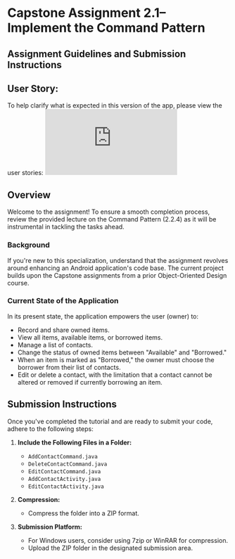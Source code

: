 # Capstone Assignment 2.1– Implement the Command Pattern

## Assignment Guidelines and Submission Instructions

## User Story:

To help clarify what is expected in this version of the app, please view the user stories:
![USER-STORY.pdf](https://github.com/Daniel-Andarge/Software-Design-and-Architecture-Specialization--University-of-Alberta/blob/main/Course-2-Design-Patterns/Module-2-Behavioural-Design-Patterns/Assignments/Assignmet-1-Command%20Pattern/User-Story.pdf)

## Overview

Welcome to the assignment! To ensure a smooth completion process, review the provided lecture on the Command Pattern (2.2.4) as it will be instrumental in tackling the tasks ahead.

### Background

If you're new to this specialization, understand that the assignment revolves around enhancing an Android application's code base. The current project builds upon the Capstone assignments from a prior Object-Oriented Design course.

### Current State of the Application

In its present state, the application empowers the user (owner) to:

- Record and share owned items.
- View all items, available items, or borrowed items.
- Manage a list of contacts.
- Change the status of owned items between "Available" and "Borrowed."
- When an item is marked as "Borrowed," the owner must choose the borrower from their list of contacts.
- Edit or delete a contact, with the limitation that a contact cannot be altered or removed if currently borrowing an item.

## Submission Instructions

Once you've completed the tutorial and are ready to submit your code, adhere to the following steps:

1. **Include the Following Files in a Folder:**

   - `AddContactCommand.java`
   - `DeleteContactCommand.java`
   - `EditContactCommand.java`
   - `AddContactActivity.java`
   - `EditContactActivity.java`

2. **Compression:**

   - Compress the folder into a ZIP format.

3. **Submission Platform:**
   - For Windows users, consider using 7zip or WinRAR for compression.
   - Upload the ZIP folder in the designated submission area.
